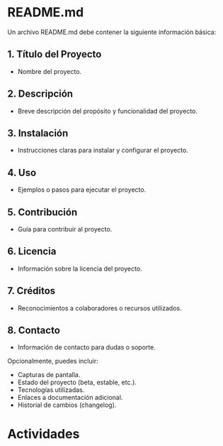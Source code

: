 # README.md

Un archivo README.md debe contener la siguiente información básica:

## 1. Título del Proyecto
- Nombre del proyecto.

## 2. Descripción
- Breve descripción del propósito y funcionalidad del proyecto.

## 3. Instalación
- Instrucciones claras para instalar y configurar el proyecto.

## 4. Uso
- Ejemplos o pasos para ejecutar el proyecto.

## 5. Contribución
- Guía para contribuir al proyecto.

## 6. Licencia
- Información sobre la licencia del proyecto.

## 7. Créditos
- Reconocimientos a colaboradores o recursos utilizados.

## 8. Contacto
- Información de contacto para dudas o soporte.

Opcionalmente, puedes incluir:
- Capturas de pantalla.
- Estado del proyecto (beta, estable, etc.).
- Tecnologías utilizadas.
- Enlaces a documentación adicional.
- Historial de cambios (changelog).


# Actividades 


